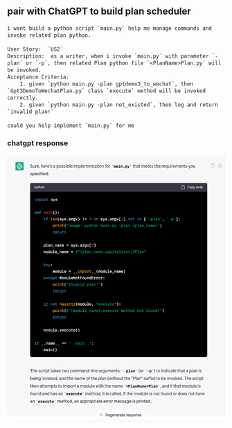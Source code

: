 
## pair with ChatGPT to build plan scheduler

```text
i want build a python script `main.py` help me manage commands and invoke related plan python.

User Story:  `US2`
Description:  as a writer, when i invoke `main.py` with parameter `-plan` or `-p`, then related Plan python file `<PlanName>Plan.py` will be invoked.
Acceptance Criteria:
    1. given `python main.py -plan gptdemo3_to_wechat`, then `Gpt3DemoToWechatPlan.py` class `execute` method will be invoked correctly.
    2. given `python main.py -plan not_existed`, then log and return `invalid plan!`

could you help implement `main.py` for me

```

### chatgpt response

![img.png](imgs/main/1.png)
